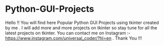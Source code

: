 # Python-GUI-Projects
Hello !! 
You will find here Popular Python GUI Projects using tkinter created by me . I will add more and more projects on tkinter so stay tune for all the latest projects on tkinter. You can contact me on 
Instagram :- https://www.instagram.com/universal_coder/?hl=en .
Thank You !!!
